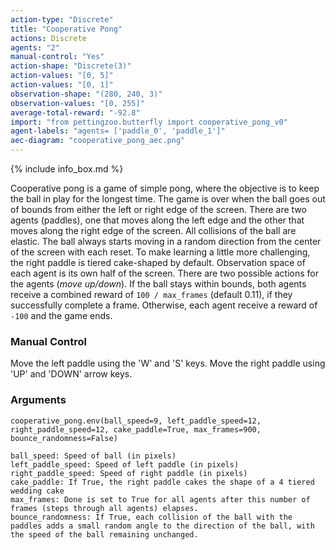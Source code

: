 ```yaml
---
action-type: "Discrete"
title: "Cooperative Pong"
actions: Discrete
agents: "2"
manual-control: "Yes"
action-shape: "Discrete(3)"
action-values: "[0, 5]"
action-values: "[0, 1]"
observation-shape: "(280, 240, 3)"
observation-values: "[0, 255]"
average-total-reward: "-92.8"
import: "from pettingzoo.butterfly import cooperative_pong_v0"
agent-labels: "agents= ['paddle_0', 'paddle_1']"
aec-diagram: "cooperative_pong_aec.png"
---
```


{% include info_box.md %}


Cooperative pong is a game of simple pong, where the objective is to keep the ball in play for the longest time. The game is over when the ball goes out of bounds from either the left or right edge of the screen. There are two agents (paddles), one that moves along the left edge and the other that moves along the right edge of the screen. All collisions of the ball are elastic. The ball always starts moving in a random direction from the center of the screen with each reset. To make learning a little more challenging, the right paddle is tiered cake-shaped by default. Observation space of each agent is its own half of the screen. There are two possible actions for the agents (_move up/down_). If the ball stays within bounds, both agents receive a combined reward of `100 / max_frames` (default 0.11), if they successfully complete a frame. Otherwise, each agent receive a reward of `-100` and the game ends.


### Manual Control

Move the left paddle using the 'W' and 'S' keys. Move the right paddle using 'UP' and 'DOWN' arrow keys.

### Arguments

```
cooperative_pong.env(ball_speed=9, left_paddle_speed=12,
right_paddle_speed=12, cake_paddle=True, max_frames=900, bounce_randomness=False)
```

```
ball_speed: Speed of ball (in pixels)
left_paddle_speed: Speed of left paddle (in pixels)
right_paddle_speed: Speed of right paddle (in pixels)
cake_paddle: If True, the right paddle cakes the shape of a 4 tiered wedding cake
max_frames: Done is set to True for all agents after this number of frames (steps through all agents) elapses.
bounce_randomness: If True, each collision of the ball with the paddles adds a small random angle to the direction of the ball, with the speed of the ball remaining unchanged.
